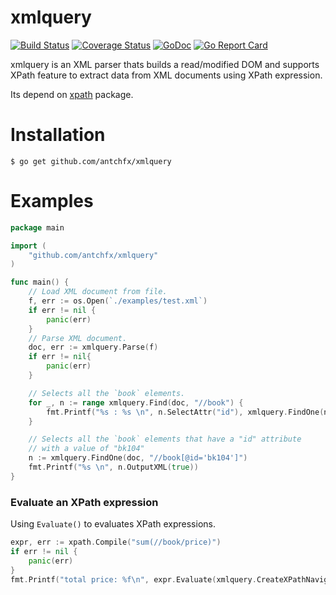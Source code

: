 xmlquery
====
[![Build Status](https://travis-ci.org/antchfx/xmlquery.svg?branch=master)](https://travis-ci.org/antchfx/xmlquery)
[![Coverage Status](https://coveralls.io/repos/github/antchfx/xmlquery/badge.svg?branch=master)](https://coveralls.io/github/antchfx/xmlquery?branch=master)
[![GoDoc](https://godoc.org/github.com/antchfx/xmlquery?status.svg)](https://godoc.org/github.com/antchfx/xmlquery)
[![Go Report Card](https://goreportcard.com/badge/github.com/antchfx/xmlquery)](https://goreportcard.com/report/github.com/antchfx/xmlquery)

xmlquery is an XML parser thats builds a read/modified DOM and supports XPath feature to extract data
from XML documents using XPath expression.

Its depend on [xpath](https://github.com/antchfx/xpath) package.

Installation
====

    $ go get github.com/antchfx/xmlquery

Examples
===

```go
package main

import (
	"github.com/antchfx/xmlquery"
)

func main() {
	// Load XML document from file.
	f, err := os.Open(`./examples/test.xml`)
	if err != nil {
		panic(err)
	}
	// Parse XML document.
	doc, err := xmlquery.Parse(f)
	if err != nil{
		panic(err)
	}

	// Selects all the `book` elements.
	for _, n := range xmlquery.Find(doc, "//book") {
		fmt.Printf("%s : %s \n", n.SelectAttr("id"), xmlquery.FindOne(n, "title").InnerText())
	}

	// Selects all the `book` elements that have a "id" attribute
	// with a value of "bk104"
	n := xmlquery.FindOne(doc, "//book[@id='bk104']")
	fmt.Printf("%s \n", n.OutputXML(true))
}
```

### Evaluate an XPath expression

Using `Evaluate()` to evaluates XPath expressions.

```go
expr, err := xpath.Compile("sum(//book/price)")
if err != nil {
	panic(err)
}
fmt.Printf("total price: %f\n", expr.Evaluate(xmlquery.CreateXPathNavigator(doc)).(float64))
```
